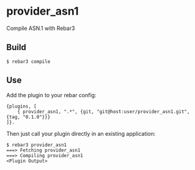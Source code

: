 provider_asn1
=====

Compile ASN.1 with Rebar3

Build
-----

    $ rebar3 compile

Use
---

Add the plugin to your rebar config:

    {plugins, [
        { provider_asn1, ".*", {git, "git@host:user/provider_asn1.git", {tag, "0.1.0"}}}
    ]}.

Then just call your plugin directly in an existing application:


    $ rebar3 provider_asn1
    ===> Fetching provider_asn1
    ===> Compiling provider_asn1
    <Plugin Output>
